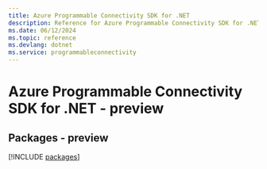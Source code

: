 ```yaml
---
title: Azure Programmable Connectivity SDK for .NET
description: Reference for Azure Programmable Connectivity SDK for .NET
ms.date: 06/12/2024
ms.topic: reference
ms.devlang: dotnet
ms.service: programmableconnectivity
---
```

# Azure Programmable Connectivity SDK for .NET - preview
## Packages - preview
[!INCLUDE [packages](programmable-connectivity-index.md)]